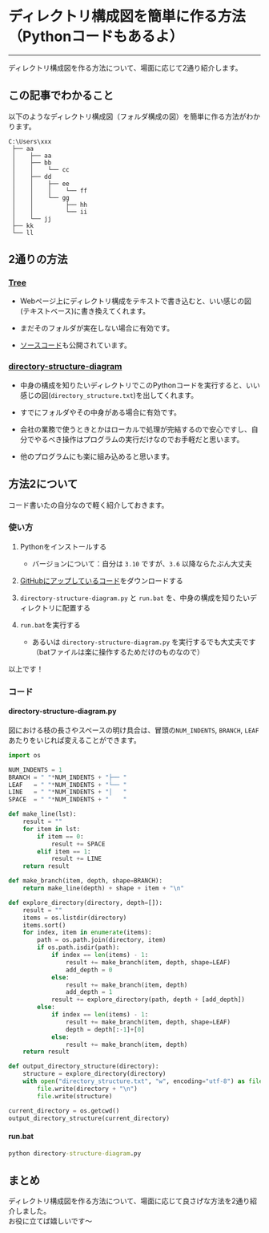 # ディレクトリ構成図を簡単に作る方法（Pythonコードもあるよ）
[](::tags::RPA,Python)

---

ディレクトリ構成図を作る方法について、場面に応じて2通り紹介します。

## この記事でわかること
以下のようなディレクトリ構成図（フォルダ構成の図）を簡単に作る方法がわかります。
```
C:\Users\xxx
 ├── aa
 │    ├── aa
 │    ├── bb
 │    │    └── cc
 │    ├── dd
 │    │    ├── ee
 │    │    │    └── ff
 │    │    └── gg
 │    │         ├── hh
 │    │         └── ii
 │    └── jj
 ├── kk
 └── ll
```

## 2通りの方法
### [Tree](https://tree.nathanfriend.io/)
- Webページ上にディレクトリ構成をテキストで書き込むと、いい感じの図(テキストベース)に書き換えてくれます。
- まだそのフォルダが実在しない場合に有効です。

- [ソースコード](https://gitlab.com/nfriend/tree-online)も公開されています。

### [directory-structure-diagram](https://github.com/hitbug0/directory-structure-diagram)
- 中身の構成を知りたいディレクトリでこのPythonコードを実行すると、いい感じの図(`directory_structure.txt`)を出してくれます。
- すでにフォルダやその中身がある場合に有効です。
- 会社の業務で使うときとかはローカルで処理が完結するので安心ですし、自分でやるべき操作はプログラムの実行だけなのでお手軽だと思います。

- 他のプログラムにも楽に組み込めると思います。

## 方法2について
コード書いたの自分なので軽く紹介しておきます。 

### 使い方 
1. Pythonをインストールする
    - バージョンについて：自分は `3.10` ですが、`3.6` 以降ならたぶん大丈夫

1. [GitHubにアップしているコード](https://github.com/hitbug0/directory-structure-diagram)をダウンロードする
1. `directory-structure-diagram.py` と `run.bat` を、中身の構成を知りたいディレクトリに配置する
1. `run.bat`を実行する
    - あるいは `directory-structure-diagram.py` を実行するでも大丈夫です（batファイルは楽に操作するためだけのものなので）

以上です！

### コード
#### directory-structure-diagram.py
図における枝の長さやスペースの明け具合は、冒頭の`NUM_INDENTS`, `BRANCH`, `LEAF` あたりをいじれば変えることができます。
```Python
import os

NUM_INDENTS = 1
BRANCH = " "*NUM_INDENTS + "├── "
LEAF   = " "*NUM_INDENTS + "└── "
LINE   = " "*NUM_INDENTS + "│   "
SPACE  = " "*NUM_INDENTS + "    "

def make_line(lst):
    result = ""
    for item in lst:
        if item == 0:
            result += SPACE
        elif item == 1:
            result += LINE
    return result

def make_branch(item, depth, shape=BRANCH):
    return make_line(depth) + shape + item + "\n"

def explore_directory(directory, depth=[]):
    result = ""
    items = os.listdir(directory)
    items.sort()
    for index, item in enumerate(items):
        path = os.path.join(directory, item)
        if os.path.isdir(path):
            if index == len(items) - 1:
                result += make_branch(item, depth, shape=LEAF)
                add_depth = 0
            else:
                result += make_branch(item, depth)
                add_depth = 1
            result += explore_directory(path, depth + [add_depth])
        else:
            if index == len(items) - 1:
                result += make_branch(item, depth, shape=LEAF)
                depth = depth[:-1]+[0]
            else:
                result += make_branch(item, depth)
    return result

def output_directory_structure(directory):
    structure = explore_directory(directory)
    with open("directory_structure.txt", "w", encoding="utf-8") as file:
        file.write(directory + "\n")
        file.write(structure)

current_directory = os.getcwd()
output_directory_structure(current_directory)
```

#### run.bat
```cmd
python directory-structure-diagram.py
```

## まとめ
ディレクトリ構成図を作る方法について、場面に応じて良さげな方法を2通り紹介しました。   
お役に立てば嬉しいです～
